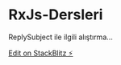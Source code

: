 # RxJs-Dersleri

ReplySubject ile ilgili alıştırma... 

[Edit on StackBlitz ⚡️](https://stackblitz.com/edit/angular-ivy-jdqurj)